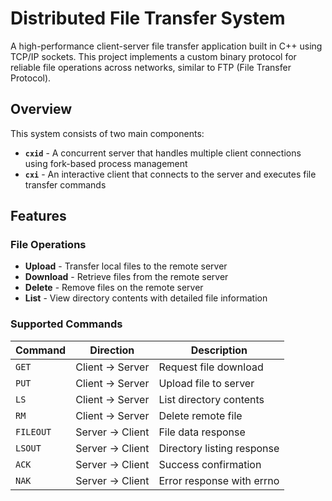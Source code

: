 # Distributed File Transfer System

A high-performance client-server file transfer application built in C++ using TCP/IP sockets. This project implements a custom binary protocol for reliable file operations across networks, similar to FTP (File Transfer Protocol).

## Overview

This system consists of two main components:
- **`cxid`** - A concurrent server that handles multiple client connections using fork-based process management
- **`cxi`** - An interactive client that connects to the server and executes file transfer commands

## Features

### File Operations
- **Upload** - Transfer local files to the remote server
- **Download** - Retrieve files from the remote server  
- **Delete** - Remove files on the remote server
- **List** - View directory contents with detailed file information


### Supported Commands

| Command | Direction | Description |
|---------|-----------|-------------|
| `GET` | Client → Server | Request file download |
| `PUT` | Client → Server | Upload file to server |
| `LS` | Client → Server | List directory contents |
| `RM` | Client → Server | Delete remote file |
| `FILEOUT` | Server → Client | File data response |
| `LSOUT` | Server → Client | Directory listing response |
| `ACK` | Server → Client | Success confirmation |
| `NAK` | Server → Client | Error response with errno |
